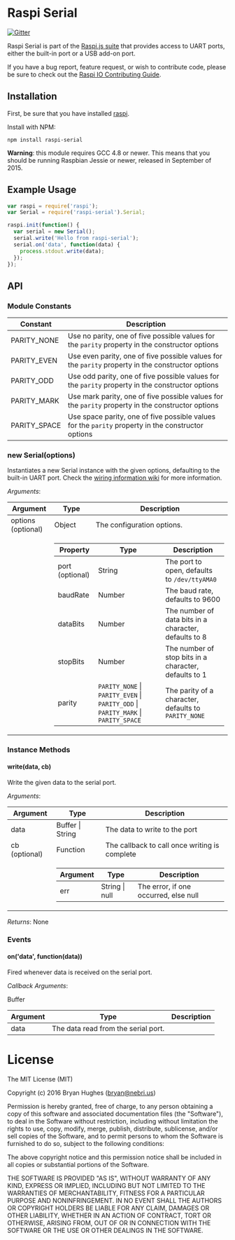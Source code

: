 Raspi Serial
============

[![Gitter](https://badges.gitter.im/Join%20Chat.svg)](https://gitter.im/nebrius/raspi-io?utm_source=badge&utm_medium=badge&utm_campaign=pr-badge&utm_content=badge)

Raspi Serial is part of the [Raspi.js suite](https://github.com/nebrius/raspi) that provides access to UART ports, either the built-in port or a USB add-on port.

If you have a bug report, feature request, or wish to contribute code, please be sure to check out the [Raspi IO Contributing Guide](https://github.com/nebrius/raspi-io/blob/master/CONTRIBUTING.md).

## Installation

First, be sure that you have installed [raspi](https://github.com/nebrius/raspi).

Install with NPM:

```Shell
npm install raspi-serial
```

**Warning**: this module requires GCC 4.8 or newer. This means that you should be running Raspbian Jessie or newer, released in September of 2015.

## Example Usage

```JavaScript
var raspi = require('raspi');
var Serial = require('raspi-serial').Serial;

raspi.init(function() {
  var serial = new Serial();
  serial.write('Hello from raspi-serial');
  serial.on('data', function(data) {
    process.stdout.write(data);
  });
});
```

## API

### Module Constants

<table>
  <thead>
    <tr>
      <th>Constant</th>
      <th>Description</th>
    </tr>
  </thead>
  <tr>
    <td>PARITY_NONE</td>
    <td>Use no parity, one of five possible values for the <code>parity</code> property in the constructor options</td>
  </tr>
  <tr>
    <td>PARITY_EVEN</td>
    <td>Use even parity, one of five possible values for the <code>parity</code> property in the constructor options</td>
  </tr>
  <tr>
    <td>PARITY_ODD</td>
    <td>Use odd parity, one of five possible values for the <code>parity</code> property in the constructor options</td>
  </tr>
  <tr>
    <td>PARITY_MARK</td>
    <td>Use mark parity, one of five possible values for the <code>parity</code> property in the constructor options</td>
  </tr>
  <tr>
    <td>PARITY_SPACE</td>
    <td>Use space parity, one of five possible values for the <code>parity</code> property in the constructor options</td>
  </tr>
</table>

### new Serial(options)

Instantiates a new Serial instance with the given options, defaulting to the built-in UART port. Check the [wiring information wiki](https://github.com/nebrius/raspi-io/wiki) for more information.

_Arguments_:

<table>
  <thead>
    <tr>
      <th>Argument</th>
      <th>Type</th>
      <th>Description</th>
    </tr>
  </thead>
  <tr>
    <td>options (optional)</td>
    <td>Object</td>
    <td>The configuration options.</td>
  </tr>
  <tr>
    <td></td>
    <td colspan="2">
      <table>
        <thead>
          <tr>
            <th>Property</th>
            <th>Type</th>
            <th>Description</th>
          </tr>
        </thead>
        <tr>
          <td>port (optional)</td>
          <td>String</td>
          <td>The port to open, defaults to <code>/dev/ttyAMA0</code></td>
        </tr>
        <tr>
          <td>baudRate</td>
          <td>Number</td>
          <td>The baud rate, defaults to 9600</td>
        </tr>
        <tr>
          <td>dataBits</td>
          <td>Number</td>
          <td>The number of data bits in a character, defaults to 8</td>
        </tr>
        <tr>
          <td>stopBits</td>
          <td>Number</td>
          <td>The number of stop bits in a character, defaults to 1</td>
        </tr>
        <tr>
          <td>parity</td>
          <td>
            <code>PARITY_NONE</code> | <code>PARITY_EVEN</code> | <code>PARITY_ODD</code> | <code>PARITY_MARK</code> | <code>PARITY_SPACE</code>
          </td>
          <td>The parity of a character, defaults to <code>PARITY_NONE</code></td>
        </tr>
      </table>
    </td>
  </tr>
</table>

### Instance Methods

#### write(data, cb)

Write the given data to the serial port.

_Arguments_:

<table>
  <thead>
    <tr>
      <th>Argument</th>
      <th>Type</th>
      <th>Description</th>
    </tr>
  </thead>
  <tr>
    <td>data</td>
    <td>Buffer | String</td>
    <td>The data to write to the port</td>
  </tr>
  <tr>
    <td>cb (optional)</td>
    <td>Function</td>
    <td>The callback to call once writing is complete</td>
  </tr>
  <tr>
    <td></td>
    <td colspan="2">
      <table>
        <thead>
          <tr>
            <th>Argument</th>
            <th>Type</th>
            <th>Description</th>
          </tr>
        </thead>
        <tr>
          <td>err</td>
          <td>String | null</td>
          <td>The error, if one occurred, else null</td>
        </tr>
      </table>
    </td>
  </tr>
</table>

_Returns_: None

### Events

#### on('data', function(data))

Fired whenever data is received on the serial port.

_Callback Arguments_:

<table>
  <thead>
    <tr>
      <th>Argument</th>
      <th>Type</th>
      <th>Description</th>
    </tr>
  </thead>
  <tr>
    <td>data</td>
    </td>Buffer</td>
    <td>The data read from the serial port.</td>
  </tr>
</table>

License
=======

The MIT License (MIT)

Copyright (c) 2016 Bryan Hughes (bryan@nebri.us)

Permission is hereby granted, free of charge, to any person obtaining a copy
of this software and associated documentation files (the "Software"), to deal
in the Software without restriction, including without limitation the rights
to use, copy, modify, merge, publish, distribute, sublicense, and/or sell
copies of the Software, and to permit persons to whom the Software is
furnished to do so, subject to the following conditions:

The above copyright notice and this permission notice shall be included in
all copies or substantial portions of the Software.

THE SOFTWARE IS PROVIDED "AS IS", WITHOUT WARRANTY OF ANY KIND, EXPRESS OR
IMPLIED, INCLUDING BUT NOT LIMITED TO THE WARRANTIES OF MERCHANTABILITY,
FITNESS FOR A PARTICULAR PURPOSE AND NONINFRINGEMENT. IN NO EVENT SHALL THE
AUTHORS OR COPYRIGHT HOLDERS BE LIABLE FOR ANY CLAIM, DAMAGES OR OTHER
LIABILITY, WHETHER IN AN ACTION OF CONTRACT, TORT OR OTHERWISE, ARISING FROM,
OUT OF OR IN CONNECTION WITH THE SOFTWARE OR THE USE OR OTHER DEALINGS IN
THE SOFTWARE.
